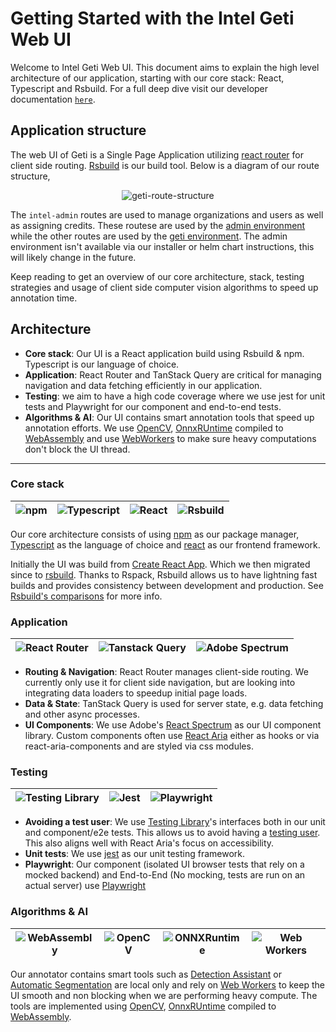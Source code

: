 # Getting Started with the Intel Geti Web UI

Welcome to Intel Geti Web UI. This document aims to explain the high level architecture of our application, starting with our core stack: React, Typescript and Rsbuild.
For a full deep dive visit our developer documentation [`here`](https://docs.geti.intel.com/developer-guide/interactive-ai/frontend/).

## Application structure

The web UI of Geti is a Single Page Application utilizing [react router](https://reactrouter.com/) for client side routing. [Rsbuild](https://rsbuild.dev) is our build tool.
Below is a diagram of our route structure,

<center>

![geti-route-structure](https://github.com/user-attachments/assets/d32a2a62-183a-4b06-a1b7-f69da007893a)

</center>

The `intel-admin` routes are used to manage organizations and users as well as assigning credits. These routese are used by the [admin environment](https://github.com/open-edge-platform/geti/blob/7e46430b7afeca6288f7e751d49adacac61fd7f3/web_ui/rsbuild.config.ts#L66-L77) while the other routes are used by the [geti environment](https://github.com/open-edge-platform/geti/blob/7e46430b7afeca6288f7e751d49adacac61fd7f3/web_ui/rsbuild.config.ts#L53-L65).
The admin environment isn't available via our installer or helm chart instructions, this will likely change in the future.

Keep reading to get an overview of our core architecture, stack, testing strategies and usage of client side computer vision algorithms to speed up annotation time.

## Architecture 

- **Core stack**: Our UI is a React application build using Rsbuild & npm. Typescript is our language of choice.
- **Application**: React Router and TanStack Query are critical for managing navigation and data fetching efficiently in our application.
- **Testing**: we aim to have a high code coverage where we use jest for unit tests and Playwright for our component and end-to-end tests.
- **Algorithms & AI**: Our UI contains smart annotation tools that speed up annotation efforts. We use [OpenCV](https://opencv.org/), [OnnxRUntime](https://onnxruntime.ai) compiled to [WebAssembly](https://webassembly.org/) and use [WebWorkers](https://developer.mozilla.org/en-US/docs/Web/API/Web_Workers_API/Using_web_workers) to make sure heavy computations don't block the UI thread.

---

### Core stack

| ![npm](./npm.png) | ![Typescript](./typescript.png) | ![React](./react.png) | ![Rsbuild](./rsbuild.png) |
|-------------------|---------------------------------|-----------------------|---------------------------|

Our core architecture consists of using [npm](https://www.npmjs.com/) as our package manager, [Typescript](https://www.typescriptlang.org/) as the language of choice and [react](react.dev) as our frontend framework.

Initially the UI was build from [Create React App](https://github.com/facebook/create-react-app). Which we then migrated since to [rsbuild](https://rsbuild.dev/). 
Thanks to Rspack, Rsbuild allows us to have lightning fast builds and provides consistency between development and production. See [Rsbuild's comparisons](https://rsbuild.dev/guide/start/#-comparisons) for more info.

### Application

| ![React Router](./react-router.png) | ![Tanstack Query](./tanstack-query.png) | ![Adobe Spectrum](./adobe-spectrum.png) |
|-------------------------------------|-----------------------------------------|-----------------------------------------|

- **Routing & Navigation**: React Router manages client-side routing. We currently only use it for client side navigation, but are looking into integrating data loaders to speedup initial page loads.
- **Data & State**: TanStack Query is used for server state, e.g. data fetching and other async processes. 
- **UI Components**: We use Adobe's [React Spectrum](https://react-spectrum.adobe.com/) as our UI component library. Custom components often use [React Aria](https://react-spectrum.adobe.com/react-aria/index.html) either as hooks or via react-aria-components and are styled via css modules.

### Testing

| ![Testing Library](./testing-library.png) | ![Jest](./jest.png) | ![Playwright](./playwright.png) |
|-------------------------------------------|---------------------|---------------------------------|


- **Avoiding a test user**: We use [Testing Library](https://testing-library.com/)'s interfaces both in our unit and component/e2e tests. This allows us to avoid having a [testing user](https://kentcdodds.com/blog/avoid-the-test-user). This also aligns well with React Aria's focus on accessibility.
- **Unit tests**: We use [jest](https://jestjs.io/) as our unit testing framework.
- **Playwright**: Our component (isolated UI browser tests that rely on a mocked backend) and End-to-End (No mocking, tests are run on an actual server) use [Playwright](https://playwright.dev/)

### Algorithms & AI

| ![WebAssembly](./web-assembly.png) | ![OpenCV](./open-cv.png) | ![ONNXRuntime](./onnx-runtime.png) | ![Web Workers](./web-workers.png) |
|------------------------------------|--------------------------|------------------------------------|------------------------------------|

Our annotator contains smart tools such as [Detection Assistant](https://docs.geti.intel.com/docs/user-guide/geti-fundamentals/annotations/annotation-tools#detection-assistant-tool) or [Automatic Segmentation](https://docs.geti.intel.com/docs/user-guide/geti-fundamentals/annotations/annotation-tools#automatic-segmentation-tool) are local only and rely on [Web Workers](https://developer.mozilla.org/en-US/docs/Web/API/Web_Workers_API/Using_web_workers) to keep the UI smooth and non blocking when we are performing heavy compute.
The tools are implemented using [OpenCV](https://opencv.org/), [OnnxRUntime](https://onnxruntime.ai) compiled to [WebAssembly](https://webassembly.org/).

